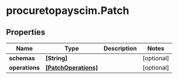 # procuretopayscim.Patch

## Properties

Name | Type | Description | Notes
------------ | ------------- | ------------- | -------------
**schemas** | **[String]** |  | [optional] 
**operations** | [**[PatchOperations]**](PatchOperations.md) |  | [optional] 


